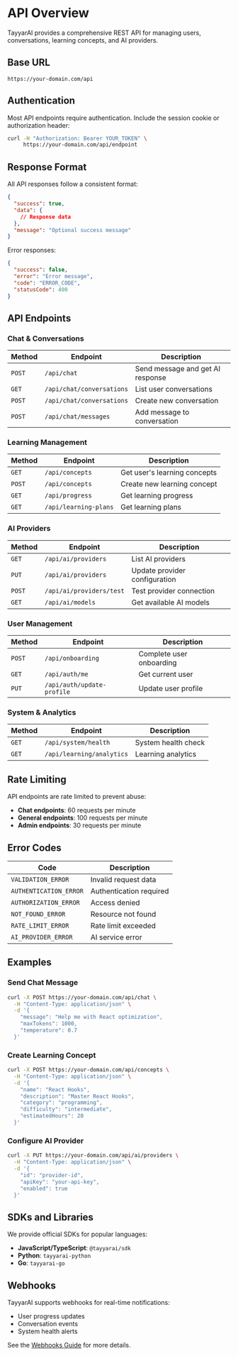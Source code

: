 # API Overview

TayyarAI provides a comprehensive REST API for managing users, conversations, learning concepts, and AI providers.

## Base URL

```
https://your-domain.com/api
```

## Authentication

Most API endpoints require authentication. Include the session cookie or authorization header:

```bash
curl -H "Authorization: Bearer YOUR_TOKEN" \
     https://your-domain.com/api/endpoint
```

## Response Format

All API responses follow a consistent format:

```json
{
  "success": true,
  "data": {
    // Response data
  },
  "message": "Optional success message"
}
```

Error responses:

```json
{
  "success": false,
  "error": "Error message",
  "code": "ERROR_CODE",
  "statusCode": 400
}
```

## API Endpoints

### Chat & Conversations

| Method | Endpoint | Description |
|--------|----------|-------------|
| `POST` | `/api/chat` | Send message and get AI response |
| `GET` | `/api/chat/conversations` | List user conversations |
| `POST` | `/api/chat/conversations` | Create new conversation |
| `POST` | `/api/chat/messages` | Add message to conversation |

### Learning Management

| Method | Endpoint | Description |
|--------|----------|-------------|
| `GET` | `/api/concepts` | Get user's learning concepts |
| `POST` | `/api/concepts` | Create new learning concept |
| `GET` | `/api/progress` | Get learning progress |
| `GET` | `/api/learning-plans` | Get learning plans |

### AI Providers

| Method | Endpoint | Description |
|--------|----------|-------------|
| `GET` | `/api/ai/providers` | List AI providers |
| `PUT` | `/api/ai/providers` | Update provider configuration |
| `POST` | `/api/ai/providers/test` | Test provider connection |
| `GET` | `/api/ai/models` | Get available AI models |

### User Management

| Method | Endpoint | Description |
|--------|----------|-------------|
| `POST` | `/api/onboarding` | Complete user onboarding |
| `GET` | `/api/auth/me` | Get current user |
| `PUT` | `/api/auth/update-profile` | Update user profile |

### System & Analytics

| Method | Endpoint | Description |
|--------|----------|-------------|
| `GET` | `/api/system/health` | System health check |
| `GET` | `/api/learning/analytics` | Learning analytics |

## Rate Limiting

API endpoints are rate limited to prevent abuse:

- **Chat endpoints**: 60 requests per minute
- **General endpoints**: 100 requests per minute
- **Admin endpoints**: 30 requests per minute

## Error Codes

| Code | Description |
|------|-------------|
| `VALIDATION_ERROR` | Invalid request data |
| `AUTHENTICATION_ERROR` | Authentication required |
| `AUTHORIZATION_ERROR` | Access denied |
| `NOT_FOUND_ERROR` | Resource not found |
| `RATE_LIMIT_ERROR` | Rate limit exceeded |
| `AI_PROVIDER_ERROR` | AI service error |

## Examples

### Send Chat Message

```bash
curl -X POST https://your-domain.com/api/chat \
  -H "Content-Type: application/json" \
  -d '{
    "message": "Help me with React optimization",
    "maxTokens": 1000,
    "temperature": 0.7
  }'
```

### Create Learning Concept

```bash
curl -X POST https://your-domain.com/api/concepts \
  -H "Content-Type: application/json" \
  -d '{
    "name": "React Hooks",
    "description": "Master React Hooks",
    "category": "programming",
    "difficulty": "intermediate",
    "estimatedHours": 20
  }'
```

### Configure AI Provider

```bash
curl -X PUT https://your-domain.com/api/ai/providers \
  -H "Content-Type: application/json" \
  -d '{
    "id": "provider-id",
    "apiKey": "your-api-key",
    "enabled": true
  }'
```

## SDKs and Libraries

We provide official SDKs for popular languages:

- **JavaScript/TypeScript**: `@tayyarai/sdk`
- **Python**: `tayyarai-python`
- **Go**: `tayyarai-go`

## Webhooks

TayyarAI supports webhooks for real-time notifications:

- User progress updates
- Conversation events
- System health alerts

See the [Webhooks Guide](./webhooks.md) for more details.
